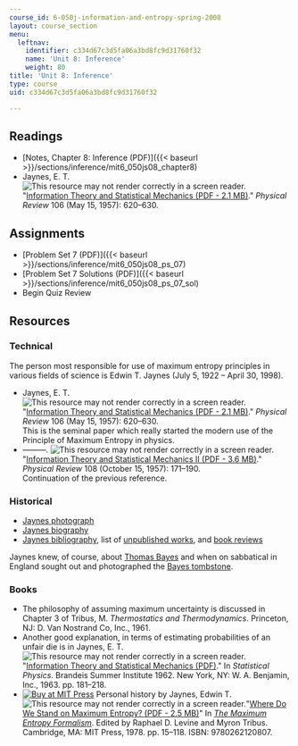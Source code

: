 ```yaml
---
course_id: 6-050j-information-and-entropy-spring-2008
layout: course_section
menu:
  leftnav:
    identifier: c334d67c3d5fa06a3bd8fc9d31760f32
    name: 'Unit 8: Inference'
    weight: 80
title: 'Unit 8: Inference'
type: course
uid: c334d67c3d5fa06a3bd8fc9d31760f32

---
```


Readings
--------

*   [Notes, Chapter 8: Inference (PDF)]({{< baseurl >}}/sections/inference/mit6_050js08_chapter8)
*   Jaynes, E. T. ![This resource may not render correctly in a screen reader.](/images/inacessible.gif)"[Information Theory and Statistical Mechanics (PDF - 2.1 MB)](https://bayes.wustl.edu/etj/articles/theory.1.pdf)." _Physical Review_ 106 (May 15, 1957): 620–630.

Assignments
-----------

*   [Problem Set 7 (PDF)]({{< baseurl >}}/sections/inference/mit6_050js08_ps_07)
*   [Problem Set 7 Solutions (PDF)]({{< baseurl >}}/sections/inference/mit6_050js08_ps_07_sol)
*   Begin Quiz Review

Resources
---------

### Technical

The person most responsible for use of maximum entropy principles in various fields of science is Edwin T. Jaynes (July 5, 1922 – April 30, 1998).

*   Jaynes, E. T. ![This resource may not render correctly in a screen reader.](/images/inacessible.gif)"[Information Theory and Statistical Mechanics (PDF - 2.1 MB)](http://bayes.wustl.edu/etj/articles/theory.1.pdf)." _Physical Review_ 106 (May 15, 1957): 620–630.  
    This is the seminal paper which really started the modern use of the Principle of Maximum Entropy in physics.
*   ———. ![This resource may not render correctly in a screen reader.](/images/inacessible.gif)"[Information Theory and Statistical Mechanics II (PDF - 3.6 MB)](http://bayes.wustl.edu/etj/articles/theory.2.pdf)." _Physical Review_ 108 (October 15, 1957): 171–190.  
    Continuation of the previous reference.

### Historical

*   [Jaynes photograph](http://bayes.wustl.edu/etj/phys.photo.html)
*   [Jaynes biography](http://bayes.wustl.edu/etj/etj.html)
*   [Jaynes bibliography](http://bayes.wustl.edu/etj/node1.html), list of [unpublished works](http://bayes.wustl.edu/etj/node2.html), and [book reviews](http://bayes.wustl.edu/etj/node3.html)

Jaynes knew, of course, about [Thomas Bayes](http://www-groups.dcs.st-andrews.ac.uk/%7Ehistory/Biographies/Bayes.html) and when on sabbatical in England sought out and photographed the [Bayes tombstone](http://bayes.wustl.edu/etj/bayes.html).

### Books

*   The philosophy of assuming maximum uncertainty is discussed in Chapter 3 of Tribus, M. _Thermostatics and Thermodynamics_. Princeton, NJ: D. Van Nostrand Co, Inc., 1961.
*   Another good explanation, in terms of estimating probabilities of an unfair die is in Jaynes, E. T. ![This resource may not render correctly in a screen reader.](/images/inacessible.gif)"[Information Theory and Statistical Mechanics (PDF)](http://bayes.wustl.edu/etj/articles/brandeis.pdf)." In _Statistical Physics_. Brandeis Summer Institute 1962. New York, NY: W. A. Benjamin, Inc., 1963. pp. 181–218.
*   [![Buy at MIT Press](/images/mp_logo.gif)](https://mitpress.mit.edu/9780262120807) Personal history by Jaynes, Edwin T. ![This resource may not render correctly in a screen reader.](/images/inacessible.gif)"[Where Do We Stand on Maximum Entropy? (PDF - 2.5 MB)](http://bayes.wustl.edu/etj/articles/stand.on.entropy.pdf)" In [_The Maximum Entropy Formalism_](https://mitpress.mit.edu/9780262120807). Edited by Raphael D. Levine and Myron Tribus. Cambridge, MA: MIT Press, 1978. pp. 15–118. ISBN: 9780262120807.